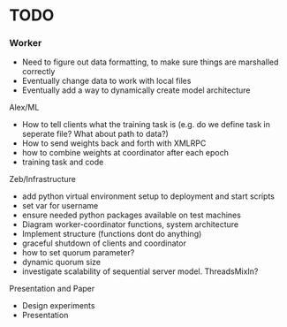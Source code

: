 # TODO

### Worker
- Need to figure out data formatting, to make sure things are marshalled correctly
- Eventually change data to work with local files
- Eventually add a way to dynamically create model architecture

Alex/ML 
- How to tell clients what the training task is (e.g. do we define task in seperate file? What about path to data?)
- How to send weights back and forth with XMLRPC 
- how to combine weights at coordinator after each epoch
- training task and code 

Zeb/Infrastructure 
- add python virtual environment setup to deployment and start scripts 
- set var for username
- ensure needed python packages available on test machines
- Diagram worker-coordinator functions, system architecture 
- Implement structure (functions dont do anything)
- graceful shutdown of clients and coordinator 
- how to set quorum parameter? 
- dynamic quorum size
- investigate scalability of sequential server model. ThreadsMixIn? 

Presentation and Paper
- Design experiments 
- Presentation 